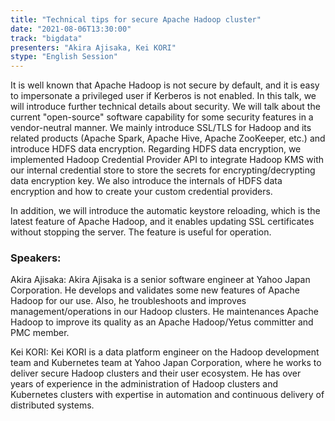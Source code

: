 ```yaml
---
title: "Technical tips for secure Apache Hadoop cluster"
date: "2021-08-06T13:30:00" 
track: "bigdata"
presenters: "Akira Ajisaka, Kei KORI"
stype: "English Session"
---
```

It is well known that Apache Hadoop is not secure by default, and it is easy to impersonate a privileged user if Kerberos is not enabled. In this talk, we will introduce further technical details about security. We will talk about the current "open-source" software capability for some security features in a vendor-neutral manner. We mainly introduce SSL/TLS for Hadoop and its related products (Apache Spark, Apache Hive, Apache ZooKeeper, etc.) and introduce HDFS data encryption. Regarding HDFS data encryption, we implemented Hadoop Credential Provider API to integrate Hadoop KMS with our internal credential store to store the secrets for encrypting/decrypting data encryption key. We also introduce the internals of HDFS data encryption and how to create your custom credential providers.
 

 In addition, we will introduce the automatic keystore reloading, which is the latest feature of Apache Hadoop, and it enables updating SSL certificates without stopping the server. The feature is useful for operation.
 ### Speakers: 
 Akira Ajisaka: Akira Ajisaka is a senior software engineer at Yahoo Japan Corporation. He develops and validates some new features of Apache Hadoop for our use. Also, he troubleshoots and improves management/operations in our Hadoop clusters. He maintenances Apache Hadoop to improve its quality as an Apache Hadoop/Yetus committer and PMC member.

Kei KORI: Kei KORI is a data platform engineer on the Hadoop development team and Kubernetes team at Yahoo Japan Corporation, where he works to deliver secure Hadoop clusters and their user ecosystem. He has over years of experience in the administration of Hadoop clusters and Kubernetes clusters with expertise in automation and continuous delivery of distributed systems.
